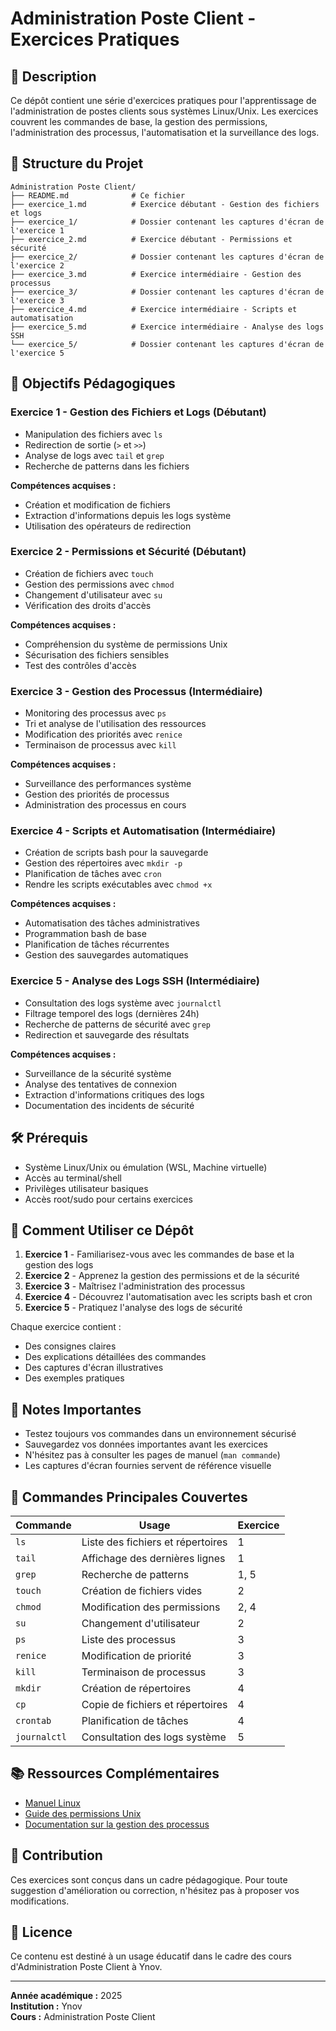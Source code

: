 # Administration Poste Client - Exercices Pratiques

## 📖 Description

Ce dépôt contient une série d'exercices pratiques pour l'apprentissage de l'administration de postes clients sous systèmes Linux/Unix. Les exercices couvrent les commandes de base, la gestion des permissions, l'administration des processus, l'automatisation et la surveillance des logs.

## 📁 Structure du Projet

```
Administration Poste Client/
├── README.md              # Ce fichier
├── exercice_1.md          # Exercice débutant - Gestion des fichiers et logs
├── exercice_1/            # Dossier contenant les captures d'écran de l'exercice 1
├── exercice_2.md          # Exercice débutant - Permissions et sécurité
├── exercice_2/            # Dossier contenant les captures d'écran de l'exercice 2
├── exercice_3.md          # Exercice intermédiaire - Gestion des processus
├── exercice_3/            # Dossier contenant les captures d'écran de l'exercice 3
├── exercice_4.md          # Exercice intermédiaire - Scripts et automatisation
├── exercice_5.md          # Exercice intermédiaire - Analyse des logs SSH
└── exercice_5/            # Dossier contenant les captures d'écran de l'exercice 5
```

## 🎯 Objectifs Pédagogiques

### Exercice 1 - Gestion des Fichiers et Logs (Débutant)
- Manipulation des fichiers avec `ls`
- Redirection de sortie (`>` et `>>`)
- Analyse de logs avec `tail` et `grep`
- Recherche de patterns dans les fichiers

**Compétences acquises :**
- Création et modification de fichiers
- Extraction d'informations depuis les logs système
- Utilisation des opérateurs de redirection

### Exercice 2 - Permissions et Sécurité (Débutant)
- Création de fichiers avec `touch`
- Gestion des permissions avec `chmod`
- Changement d'utilisateur avec `su`
- Vérification des droits d'accès

**Compétences acquises :**
- Compréhension du système de permissions Unix
- Sécurisation des fichiers sensibles
- Test des contrôles d'accès

### Exercice 3 - Gestion des Processus (Intermédiaire)
- Monitoring des processus avec `ps`
- Tri et analyse de l'utilisation des ressources
- Modification des priorités avec `renice`
- Terminaison de processus avec `kill`

**Compétences acquises :**
- Surveillance des performances système
- Gestion des priorités de processus
- Administration des processus en cours

### Exercice 4 - Scripts et Automatisation (Intermédiaire)
- Création de scripts bash pour la sauvegarde
- Gestion des répertoires avec `mkdir -p`
- Planification de tâches avec `cron`
- Rendre les scripts exécutables avec `chmod +x`

**Compétences acquises :**
- Automatisation des tâches administratives
- Programmation bash de base
- Planification de tâches récurrentes
- Gestion des sauvegardes automatiques

### Exercice 5 - Analyse des Logs SSH (Intermédiaire)
- Consultation des logs système avec `journalctl`
- Filtrage temporel des logs (dernières 24h)
- Recherche de patterns de sécurité avec `grep`
- Redirection et sauvegarde des résultats

**Compétences acquises :**
- Surveillance de la sécurité système
- Analyse des tentatives de connexion
- Extraction d'informations critiques des logs
- Documentation des incidents de sécurité

## 🛠️ Prérequis

- Système Linux/Unix ou émulation (WSL, Machine virtuelle)
- Accès au terminal/shell
- Privilèges utilisateur basiques
- Accès root/sudo pour certains exercices

## 🚀 Comment Utiliser ce Dépôt

1. **Exercice 1** - Familiarisez-vous avec les commandes de base et la gestion des logs
2. **Exercice 2** - Apprenez la gestion des permissions et de la sécurité
3. **Exercice 3** - Maîtrisez l'administration des processus
4. **Exercice 4** - Découvrez l'automatisation avec les scripts bash et cron
5. **Exercice 5** - Pratiquez l'analyse des logs de sécurité

Chaque exercice contient :
- Des consignes claires
- Des explications détaillées des commandes
- Des captures d'écran illustratives
- Des exemples pratiques

## 📝 Notes Importantes

- Testez toujours vos commandes dans un environnement sécurisé
- Sauvegardez vos données importantes avant les exercices
- N'hésitez pas à consulter les pages de manuel (`man commande`)
- Les captures d'écran fournies servent de référence visuelle

## 🔧 Commandes Principales Couvertes

| Commande | Usage | Exercice |
|----------|--------|----------|
| `ls` | Liste des fichiers et répertoires | 1 |
| `tail` | Affichage des dernières lignes | 1 |
| `grep` | Recherche de patterns | 1, 5 |
| `touch` | Création de fichiers vides | 2 |
| `chmod` | Modification des permissions | 2, 4 |
| `su` | Changement d'utilisateur | 2 |
| `ps` | Liste des processus | 3 |
| `renice` | Modification de priorité | 3 |
| `kill` | Terminaison de processus | 3 |
| `mkdir` | Création de répertoires | 4 |
| `cp` | Copie de fichiers et répertoires | 4 |
| `crontab` | Planification de tâches | 4 |
| `journalctl` | Consultation des logs système | 5 |

## 📚 Ressources Complémentaires

- [Manuel Linux](https://linux.die.net/man/)
- [Guide des permissions Unix](https://www.gnu.org/software/coreutils/manual/html_node/File-permissions.html)
- [Documentation sur la gestion des processus](https://tldp.org/LDP/tlk/kernel/processes.html)

## 🤝 Contribution

Ces exercices sont conçus dans un cadre pédagogique. Pour toute suggestion d'amélioration ou correction, n'hésitez pas à proposer vos modifications.

## 📄 Licence

Ce contenu est destiné à un usage éducatif dans le cadre des cours d'Administration Poste Client à Ynov.

---

**Année académique :** 2025  
**Institution :** Ynov  
**Cours :** Administration Poste Client